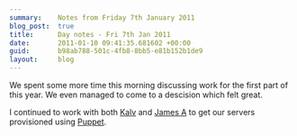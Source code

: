 ```yaml
---
summary:    Notes from Friday 7th January 2011
blog_post:  true
title:      Day notes - Fri 7th Jan 2011
date:       2011-01-10 09:41:35.681602 +00:00
guid:       b98ab788-501c-4fb8-8bb5-e81b152b1de9
layout:     blog
---
```

We spent some more time this morning discussing work for the first part of this year.  We even managed to come to a descision which felt great.

I continued to work with both [Kalv](http://kalv.co.uk/) and [James A](http://interblah.net/) to get our servers provisioned using [Puppet](http://www.puppetlabs.com/).
